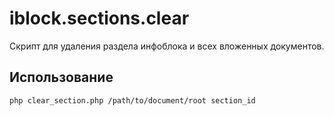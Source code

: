 # iblock.sections.clear

Скрипт для удаления раздела инфоблока и всех вложенных документов.

## Использование

``
php clear_section.php /path/to/document/root section_id
``